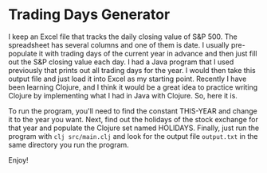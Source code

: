 # Trading Days Generator

I keep an Excel file that tracks the daily closing value of S&P 500.  The
spreadsheet has several columns and one of them is date.  I usually pre-
populate it with trading days of the current year in advance and then just
fill out the S&P closing value each day.  I had a Java program that I used
previously that prints out all trading days for the year.  I would then take
this output file and just load it into Excel as my starting point.  Recently
I have been learning Clojure, and I think it would be a great idea to practice
writing Clojure by implementing what I had in Java with Clojure.  So, here it 
is.

To run the program, you'll need to find the constant THIS-YEAR and change
it to the year you want.  Next, find out the holidays of the stock exchange
for that year and populate the Clojure set named HOLIDAYS.  Finally, just
run the program with `clj src/main.clj` and look for the output file 
`output.txt` in the same directory you run the program.

Enjoy!
